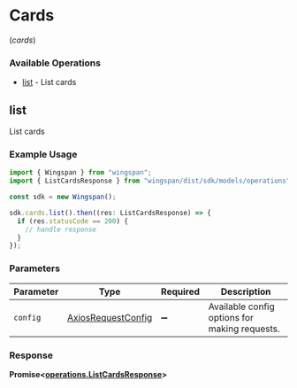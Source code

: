 # Cards
(*cards*)

### Available Operations

* [list](#list) - List cards

## list

List cards

### Example Usage

```typescript
import { Wingspan } from "wingspan";
import { ListCardsResponse } from "wingspan/dist/sdk/models/operations";

const sdk = new Wingspan();

sdk.cards.list().then((res: ListCardsResponse) => {
  if (res.statusCode == 200) {
    // handle response
  }
});
```

### Parameters

| Parameter                                                    | Type                                                         | Required                                                     | Description                                                  |
| ------------------------------------------------------------ | ------------------------------------------------------------ | ------------------------------------------------------------ | ------------------------------------------------------------ |
| `config`                                                     | [AxiosRequestConfig](https://axios-http.com/docs/req_config) | :heavy_minus_sign:                                           | Available config options for making requests.                |


### Response

**Promise<[operations.ListCardsResponse](../../models/operations/listcardsresponse.md)>**

